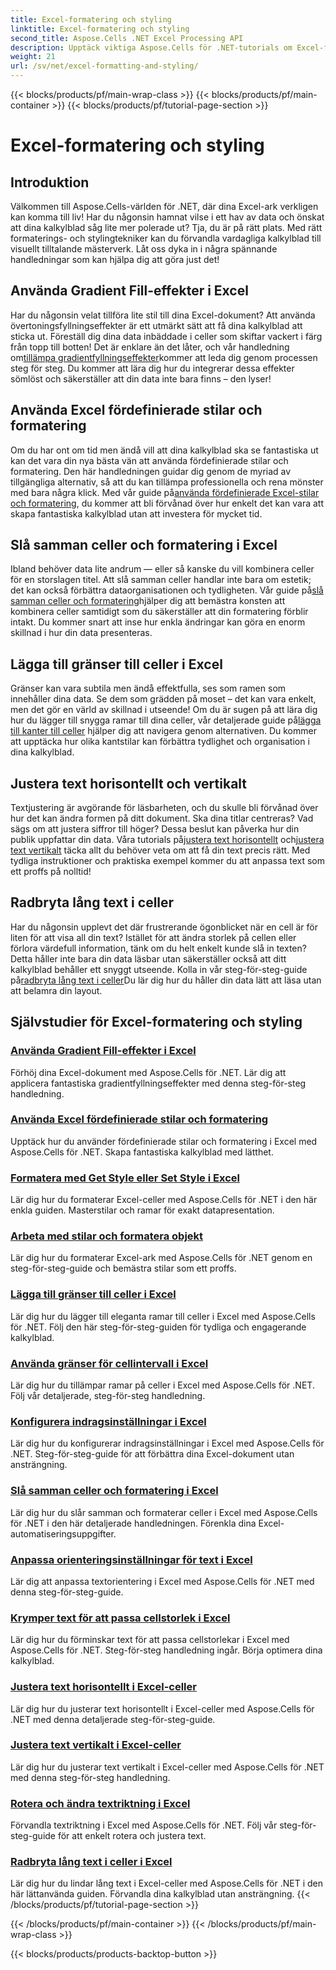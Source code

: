 ```yaml
---
title: Excel-formatering och styling
linktitle: Excel-formatering och styling
second_title: Aspose.Cells .NET Excel Processing API
description: Upptäck viktiga Aspose.Cells för .NET-tutorials om Excel-formatering och styling. Lyft dina kalkylblad med praktiska, steg-för-steg-guider.
weight: 21
url: /sv/net/excel-formatting-and-styling/
---
```


{{< blocks/products/pf/main-wrap-class >}}
{{< blocks/products/pf/main-container >}}
{{< blocks/products/pf/tutorial-page-section >}}

# Excel-formatering och styling

## Introduktion

Välkommen till Aspose.Cells-världen för .NET, där dina Excel-ark verkligen kan komma till liv! Har du någonsin hamnat vilse i ett hav av data och önskat att dina kalkylblad såg lite mer polerade ut? Tja, du är på rätt plats. Med rätt formaterings- och stylingtekniker kan du förvandla vardagliga kalkylblad till visuellt tilltalande mästerverk. Låt oss dyka in i några spännande handledningar som kan hjälpa dig att göra just det!

## Använda Gradient Fill-effekter i Excel

 Har du någonsin velat tillföra lite stil till dina Excel-dokument? Att använda övertoningsfyllningseffekter är ett utmärkt sätt att få dina kalkylblad att sticka ut. Föreställ dig dina data inbäddade i celler som skiftar vackert i färg från topp till botten! Det är enklare än det låter, och vår handledning om[tillämpa gradientfyllningseffekter](./applying-gradient-fill-effects/)kommer att leda dig genom processen steg för steg. Du kommer att lära dig hur du integrerar dessa effekter sömlöst och säkerställer att din data inte bara finns – den lyser!

## Använda Excel fördefinierade stilar och formatering

 Om du har ont om tid men ändå vill att dina kalkylblad ska se fantastiska ut kan det vara din nya bästa vän att använda fördefinierade stilar och formatering. Den här handledningen guidar dig genom de myriad av tillgängliga alternativ, så att du kan tillämpa professionella och rena mönster med bara några klick. Med vår guide på[använda fördefinierade Excel-stilar och formatering](./using-excel-predefined-styles-and-formatting/), du kommer att bli förvånad över hur enkelt det kan vara att skapa fantastiska kalkylblad utan att investera för mycket tid.

## Slå samman celler och formatering i Excel

 Ibland behöver data lite andrum — eller så kanske du vill kombinera celler för en storslagen titel. Att slå samman celler handlar inte bara om estetik; det kan också förbättra dataorganisationen och tydligheten. Vår guide på[slå samman celler och formatering](./merging-cells-and-formatting/)hjälper dig att bemästra konsten att kombinera celler samtidigt som du säkerställer att din formatering förblir intakt. Du kommer snart att inse hur enkla ändringar kan göra en enorm skillnad i hur din data presenteras. 

## Lägga till gränser till celler i Excel

 Gränser kan vara subtila men ändå effektfulla, ses som ramen som innehåller dina data. Se dem som grädden på moset – det kan vara enkelt, men det gör en värld av skillnad i utseende! Om du är sugen på att lära dig hur du lägger till snygga ramar till dina celler, vår detaljerade guide på[lägga till kanter till celler](./adding-borders-to-cells/) hjälper dig att navigera genom alternativen. Du kommer att upptäcka hur olika kantstilar kan förbättra tydlighet och organisation i dina kalkylblad.

## Justera text horisontellt och vertikalt

Textjustering är avgörande för läsbarheten, och du skulle bli förvånad över hur det kan ändra formen på ditt dokument. Ska dina titlar centreras? Vad sägs om att justera siffror till höger? Dessa beslut kan påverka hur din publik uppfattar din data. Våra tutorials på[justera text horisontellt](./aligning-text-horizontally/) och[justera text vertikalt](./aligning-text-vertically/) täcka allt du behöver veta om att få din text precis rätt. Med tydliga instruktioner och praktiska exempel kommer du att anpassa text som ett proffs på nolltid!

## Radbryta lång text i celler

 Har du någonsin upplevt det där frustrerande ögonblicket när en cell är för liten för att visa all din text? Istället för att ändra storlek på cellen eller förlora värdefull information, tänk om du helt enkelt kunde slå in texten? Detta håller inte bara din data läsbar utan säkerställer också att ditt kalkylblad behåller ett snyggt utseende. Kolla in vår steg-för-steg-guide på[radbryta lång text i celler](./wrapping-long-text-within-cells/)Du lär dig hur du håller din data lätt att läsa utan att belamra din layout.

## Självstudier för Excel-formatering och styling
### [Använda Gradient Fill-effekter i Excel](./applying-gradient-fill-effects/)
Förhöj dina Excel-dokument med Aspose.Cells för .NET. Lär dig att applicera fantastiska gradientfyllningseffekter med denna steg-för-steg handledning.
### [Använda Excel fördefinierade stilar och formatering](./using-excel-predefined-styles-and-formatting/)
Upptäck hur du använder fördefinierade stilar och formatering i Excel med Aspose.Cells för .NET. Skapa fantastiska kalkylblad med lätthet.
### [Formatera med Get Style eller Set Style i Excel](./formatting-with-get-style-or-set-style/)
Lär dig hur du formaterar Excel-celler med Aspose.Cells för .NET i den här enkla guiden. Masterstilar och ramar för exakt datapresentation.
### [Arbeta med stilar och formatera objekt](./working-with-styles-and-formatting-objects/)
Lär dig hur du formaterar Excel-ark med Aspose.Cells för .NET genom en steg-för-steg-guide och bemästra stilar som ett proffs.
### [Lägga till gränser till celler i Excel](./adding-borders-to-cells/)
Lär dig hur du lägger till eleganta ramar till celler i Excel med Aspose.Cells för .NET. Följ den här steg-för-steg-guiden för tydliga och engagerande kalkylblad.
### [Använda gränser för cellintervall i Excel](./applying-borders-to-range-of-cells/)
Lär dig hur du tillämpar ramar på celler i Excel med Aspose.Cells för .NET. Följ vår detaljerade, steg-för-steg handledning.
### [Konfigurera indragsinställningar i Excel](./configuring-indentation-settings/)
Lär dig hur du konfigurerar indragsinställningar i Excel med Aspose.Cells för .NET. Steg-för-steg-guide för att förbättra dina Excel-dokument utan ansträngning.
### [Slå samman celler och formatering i Excel](./merging-cells-and-formatting/)
Lär dig hur du slår samman och formaterar celler i Excel med Aspose.Cells för .NET i den här detaljerade handledningen. Förenkla dina Excel-automatiseringsuppgifter.
### [Anpassa orienteringsinställningar för text i Excel](./customizing-orientation-settings-for-text/)
Lär dig att anpassa textorientering i Excel med Aspose.Cells för .NET med denna steg-för-steg-guide.
### [Krymper text för att passa cellstorlek i Excel](./shrinking-text-to-fit-cell-size/)
Lär dig hur du förminskar text för att passa cellstorlekar i Excel med Aspose.Cells för .NET. Steg-för-steg handledning ingår. Börja optimera dina kalkylblad.
### [Justera text horisontellt i Excel-celler](./aligning-text-horizontally/)
Lär dig hur du justerar text horisontellt i Excel-celler med Aspose.Cells för .NET med denna detaljerade steg-för-steg-guide.
### [Justera text vertikalt i Excel-celler](./aligning-text-vertically/)
Lär dig hur du justerar text vertikalt i Excel-celler med Aspose.Cells för .NET med denna steg-för-steg handledning.
### [Rotera och ändra textriktning i Excel](./rotating-and-changing-text-direction/)
Förvandla textriktning i Excel med Aspose.Cells för .NET. Följ vår steg-för-steg-guide för att enkelt rotera och justera text.
### [Radbryta lång text i celler i Excel](./wrapping-long-text-within-cells/)
Lär dig hur du lindar lång text i Excel-celler med Aspose.Cells för .NET i den här lättanvända guiden. Förvandla dina kalkylblad utan ansträngning.
{{< /blocks/products/pf/tutorial-page-section >}}

{{< /blocks/products/pf/main-container >}}
{{< /blocks/products/pf/main-wrap-class >}}

{{< blocks/products/products-backtop-button >}}

